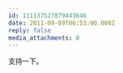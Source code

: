 ```yaml
---
id: 111137527879443646
date: 2011-09-09T06:53:00.000Z
reply: false
media_attachments: 0
---
```


支持一下。 ​​​​

